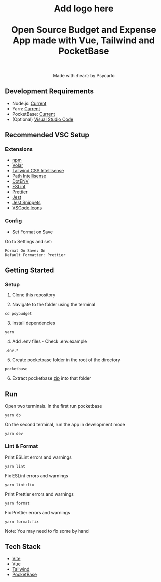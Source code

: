 <h1 align="center">
  <br>
  Add logo here
  <br>
  <br>
  Open Source Budget and Expense App made with Vue, Tailwind and PocketBase
  <br>
  <br>
</h1>

<p align="center">
  Made with :heart: by Psycarlo
</p>

## Development Requirements

- Node.js: [Current](https://nodejs.org/en/)
- Yarn: [Current](https://classic.yarnpkg.com/lang/en/docs/install)
- PocketBase: [Current](https://pocketbase.io/docs/)
- (Optional) [Visual Studio Code](https://code.visualstudio.com/)

## Recommended VSC Setup

### Extensions

- [npm](https://marketplace.visualstudio.com/items?itemName=eg2.vscode-npm-script)
- [Volar](https://marketplace.visualstudio.com/items?itemName=johnsoncodehk.volar)
- [Tailwind CSS Intellisense](https://marketplace.visualstudio.com/items?itemName=bradlc.vscode-tailwindcss)
- [Path Intellisense](https://marketplace.visualstudio.com/items?itemName=christian-kohler.path-intellisense)
- [DotENV](https://marketplace.visualstudio.com/items?itemName=mikestead.dotenv)
- [ESLint](https://marketplace.visualstudio.com/items?itemName=dbaeumer.vscode-eslint)
- [Prettier](https://marketplace.visualstudio.com/items?itemName=esbenp.prettier-vscode)
- [Jest](https://marketplace.visualstudio.com/items?itemName=Orta.vscode-jest)
- [Jest Snippets](https://marketplace.visualstudio.com/items?itemName=andys8.jest-snippets)
- [VSCode Icons](https://marketplace.visualstudio.com/items?itemName=vscode-icons-team.vscode-icons)

### Config

- Set Format on Save

Go to Settings and set:

```
Format On Save: On
Default Formatter: Prettier
```

## Getting Started

### Setup

1. Clone this repository

2. Navigate to the folder using the terminal

```shell
cd psybudget
```

3. Install dependencies

```shell
yarn
```

4. Add .env files - Check .env.example

```
.env.*
```

5. Create pocketbase folder in the root of the directory

```
pocketbase
```

6. Extract pocketbase [zip](https://pocketbase.io/docs/) into that folder

## Run

Open two terminals. In the first run pocketbase

```shell
yarn db
```

On the second terminal, run the app in development mode

```shell
yarn dev
```

### Lint & Format

Print ESLint errors and warnings

```shell
yarn lint
```

Fix ESLint errors and warnings

```shell
yarn lint:fix
```

Print Prettier errors and warnings

```shell
yarn format
```

Fix Prettier errors and warnings

```shell
yarn format:fix
```

Note: You may need to fix some by hand

## Tech Stack

- [Vite](https://vitejs.dev/)
- [Vue](https://vuejs.org/)
- [Tailwind](https://tailwindcss.com/)
- [PocketBase](https://pocketbase.io/)
